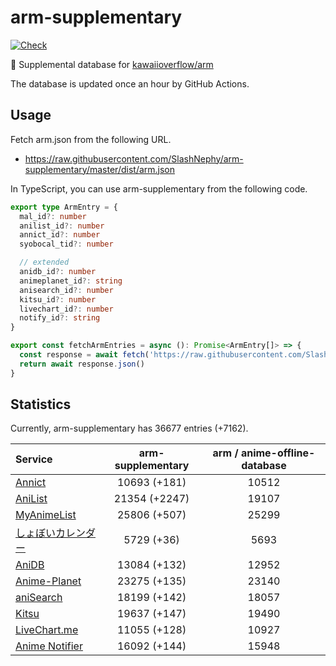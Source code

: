 # arm-supplementary

[![Check](https://github.com/SlashNephy/arm-supplementary/actions/workflows/check-node.yml/badge.svg)](https://github.com/SlashNephy/arm-supplementary/actions/workflows/check-node.yml)

💊 Supplemental database for [kawaiioverflow/arm](https://github.com/kawaiioverflow/arm)

The database is updated once an hour by GitHub Actions.

## Usage

Fetch arm.json from the following URL.

- https://raw.githubusercontent.com/SlashNephy/arm-supplementary/master/dist/arm.json

In TypeScript, you can use arm-supplementary from the following code.

```TypeScript
export type ArmEntry = {
  mal_id?: number
  anilist_id?: number
  annict_id?: number
  syobocal_tid?: number

  // extended
  anidb_id?: number
  animeplanet_id?: string
  anisearch_id?: number
  kitsu_id?: number
  livechart_id?: number
  notify_id?: string
}

export const fetchArmEntries = async (): Promise<ArmEntry[]> => {
  const response = await fetch('https://raw.githubusercontent.com/SlashNephy/arm-supplementary/master/dist/arm.json')
  return await response.json()
}
```

## Statistics

Currently, arm-supplementary has 36677 entries (+7162).

| Service                                     | arm-supplementary | arm / anime-offline-database |
| :------------------------------------------ | :---------------: | :--------------------------: |
| [Annict](https://annict.com)                |   10693 (+181)    |            10512             |
| [AniList](https://anilist.co)               |   21354 (+2247)   |            19107             |
| [MyAnimeList](https://myanimelist.net)      |   25806 (+507)    |            25299             |
| [しょぼいカレンダー](https://cal.syoboi.jp) |    5729 (+36)     |             5693             |
| [AniDB](https://anidb.net)                  |   13084 (+132)    |            12952             |
| [Anime-Planet](https://anime-planet.com)    |   23275 (+135)    |            23140             |
| [aniSearch](https://anisearch.com)          |   18199 (+142)    |            18057             |
| [Kitsu](https://kitsu.io)                   |   19637 (+147)    |            19490             |
| [LiveChart.me](https://livechart.me)        |   11055 (+128)    |            10927             |
| [Anime Notifier](https://notify.moe)        |   16092 (+144)    |            15948             |
